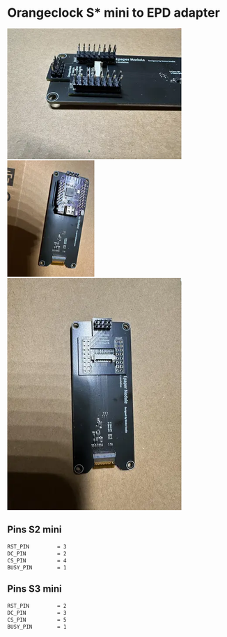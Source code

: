 # Orangeclock S* mini to EPD adapter

![Photo 1](assets/photo1.webp)
![Photo 2](assets/photo2.webp)
![Photo 3](assets/photo3.webp)


## Pins S2 mini

```
RST_PIN         = 3
DC_PIN          = 2
CS_PIN          = 4
BUSY_PIN        = 1
```

## Pins S3 mini

```
RST_PIN         = 2
DC_PIN          = 3
CS_PIN          = 5
BUSY_PIN        = 1
```
